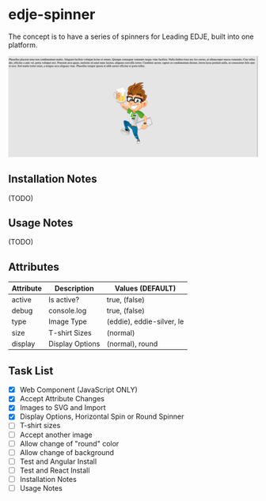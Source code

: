 # edje-spinner
 
The concept is to have a series of spinners for Leading EDJE, built into one platform.

![Demo Image](./images/DEMO-01.png)

## Installation Notes

(TODO)

## Usage Notes

(TODO)

## Attributes

| Attribute | Description | Values (DEFAULT) |
|-----------|-------------|------------------|
| active | Is active? | true, (false) |
| debug | console.log | true, (false) |
| type | Image Type | (eddie), eddie-silver, le |
| size | T-shirt Sizes | (normal) |
| display | Display Options | (normal), round |

## Task List

- [x] Web Component (JavaScript ONLY)
- [x] Accept Attribute Changes
- [x] Images to SVG and Import
- [x] Display Options, Horizontal Spin or Round Spinner
- [ ] T-shirt sizes
- [ ] Accept another image
- [ ] Allow change of "round" color
- [ ] Allow change of background
- [ ] Test and Angular Install
- [ ] Test and React Install
- [ ] Installation Notes
- [ ] Usage Notes
